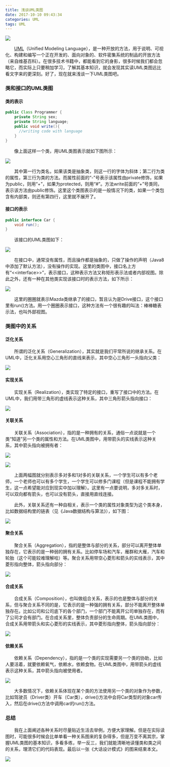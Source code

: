 ```yaml
---
title: 浅谈UML类图
date: 2017-10-10 09:43:34
categories: UML
tags: UML
---
```


![](http://orujzh93n.bkt.clouddn.com/uml.png)<!-- more -->

　　[UML](https://zh.wikipedia.org/wiki/%E7%BB%9F%E4%B8%80%E5%BB%BA%E6%A8%A1%E8%AF%AD%E8%A8%80)（Unified Modeling Language），是一种开放的方法，用于说明、可视化、构建和编写一个正在开发的、面向对象的、软件密集系统的制品的开放方法（来自维基百科）。在很多技术书籍中，都能看到它的身影，很多时候我们都会忽略它，而实际上只要稍加学习，了解其基本知识，就会发现其实读UML类图远比看文字来的更深刻。好了，现在就来浅谈一下UML类图吧。

### 类和接口的UML类图

#### 类的表示

```java
public Class Programmer {
    private String sex;
    private String language;
    public void write(){
      //writing code with language
    }
}
```

　　像上面这样一个类，用UML类图表示就如下图所示：

![](http://orujzh93n.bkt.clouddn.com/UML__Programmer.png)

　　其中第一行为类名，如果该类是抽象类，则这一行的字体为斜体；第二行为类的属性，第三行为类的方法。而属性前面的“-”号表示该属性由private修饰，如果为public，则用“+”，如果为protected，则用“#”。方法write前面的“+”号类同，表示该方法由public修饰。这里这个类图表示的是一般情况下的类，如果一个类包含有内部类，则还有第四行，这里就不展开了。

#### 接口的表示

``` java
public interface Car {
    void run();
}
```

　　该接口的UML类图如下：

![](http://orujzh93n.bkt.clouddn.com/UML_drive.png)

　　在接口中，通常没有属性，而且操作都是抽象的，只做了操作的声明（Java8中添加了默认方法），没有操作的实现。这里的类图中，接口名上方有“&lt;&lt;interface&gt;&gt;”，表示接口，这种表示方法又称矩形表示法或者内部视图。除此之外，还有一种在其他类实现该接口时的表示方法，如下所示：

![](http://orujzh93n.bkt.clouddn.com/UML_Mazda.png)

　　这里的圈圈就表示Mazda类继承了的接口，暂且认为是Drive接口，这个接口里有run()方法。用一个圈圈表示接口，这种方法有一个很有趣的叫法：棒棒糖表示法，也叫外部视图。

### 类图中的关系

#### 泛化关系

　　所谓的泛化关系（Generalization），其实就是我们平常所说的继承关系。在UML中，泛化关系用空心三角形的直线来表示，其中空心三角形一头指向父类：

![](http://orujzh93n.bkt.clouddn.com/UML_%E7%BB%A7%E6%89%BF.png)

#### 实现关系

　　实现关系（Realization），类实现了特定的接口，重写了接口中的方法。在UML中，我们用带三角形的虚线表示这种关系，其中三角形箭头指向接口：

![](http://orujzh93n.bkt.clouddn.com/UML_%E5%AE%9E%E7%8E%B0.png)

#### 关联关系

　　关联关系（Association），指的是一种拥有的关系，通俗一点说就是一个类“知道”另一个类的属性和方法。在UML类图中，用带箭头的实线表示这种关系，其中箭头指向被拥有者：

![](http://orujzh93n.bkt.clouddn.com/UML_st__te.png)

![](http://orujzh93n.bkt.clouddn.com/UML_st_co.png)

　　上面两幅图就分别表示多对多和1对多的关联关系，一个学生可以有多个老师，一个老师也可以有多个学生，一个学生可以修多门课程（但是课程不能拥有学生，这一点希望能对应到现实中加以理解）。这里有一点要说明，多对多关系时，可以双向都有箭头，也可以没有箭头，直接用直线连接。

　　此外，关联关系还有一种自相关，表示一个类的属性对象类型为这个类本身，比如数据结构里的链表（见《Java数据结构与算法》），如下图：

![](http://orujzh93n.bkt.clouddn.com/UML_sub.png)

#### 聚合关系

　　聚合关系（Aggregation），指的是整体与部分的关系，部分可以离开整体单独存在，它表示的是一种弱的拥有关系。比如停车场和汽车，雁群和大雁，汽车和轮胎（这个可能较难理解哈）等。聚合关系用带空心菱形和箭头的实线表示，其中菱形指向整体，箭头指向部分：

![](http://orujzh93n.bkt.clouddn.com/UML_park__car.png)

#### 合成关系

　　合成关系（Composition），也叫做组合关系，表示的也是整体与部分的关系，但与聚合关系不同的是，它表示的是一种强的拥有关系，部分不能离开整体单独存在。比如公司和公司底下的各个部门，一个部门不能离开公司单独存在，而有了公司才会有部门。在合成关系里，整体负责部分的生命周期。在UML类图中，合成关系用带箭头和实心菱形的实线表示，其中菱形指向整体，箭头指向部分：

![](http://orujzh93n.bkt.clouddn.com/UML_com_dep.png)

#### 依赖关系

　　依赖关系（Dependency），指的是一个类的实现需要另一个类的协助，比如人要活着，就要依赖氧气，依赖水，依赖食物。在UML类图中，用带箭头的虚线表示这种关系，其中箭头指向被使用者。

![](http://orujzh93n.bkt.clouddn.com/UML_hu_wa.png)

　　大多数情况下，依赖关系体现在某个类的方法使用另一个类的对象作为参数，比如驾驶员（Driver类）开车（Car类），drive()方法中会将Car类型的对象car传入，然后在drive()方法中调用car的run()方法。

### 总结

　　我在上面阐述各种关系时尽量贴近生活去举例，方便大家理解。但是在实际读图时，可能很多时候会比单单看一种关系图来的复杂得多，但是万变不离其宗，掌握UML类图的基本知识，多看多练，举一反三，我们就能清晰地读懂类和类之间的关系，理清它们的代码表现。最后以一张《大话设计模式》的图来结束本文。

![](http://orujzh93n.bkt.clouddn.com/UML_whole.png)







